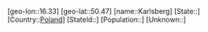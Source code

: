﻿---
location: [50.47,16.33]
type: City
tags:
- geo/City


SpocWebEntityId: 31313
isDeleted: false
confidential: public

---
[geo-lon::16.33]
[geo-lat::50.47]
[name::Karlsberg]
[State::]
[Country::[Poland](geo/Continent/Europe/Poland.md)]
[StateId::]
[Population::]
[Unknown::]

